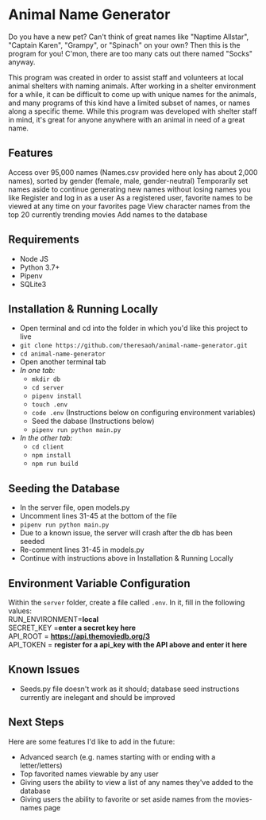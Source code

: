 Animal Name Generator
=====================

Do you have a new pet? Can't think of great names like "Naptime Allstar", "Captain Karen", "Grampy", or "Spinach" on your own? Then this is the program for you! C'mon, there are too many cats out there named "Socks" anyway.

This program was created in order to assist staff and volunteers at local animal shelters with naming animals. After working in a shelter environment for a while, it can be difficult to come up with unique names for the animals, and many programs of this kind have a limited subset of names, or names along a specific theme. While this program was developed with shelter staff in mind, it's great for anyone anywhere with an animal in need of a great name.

Features
--------
Access over 95,000 names (Names.csv provided here only has about 2,000 names), sorted by gender (female, male, gender-neutral)
Temporarily set names aside to continue generating new names without losing names you like
Register and log in as a user
As a registered user, favorite names to be viewed at any time on your favorites page
View character names from the top 20 currently trending movies
Add names to the database

Requirements
------------
* Node JS
* Python 3.7+
* Pipenv
* SQLite3

Installation & Running Locally
------------------------------
- Open terminal and cd into the folder in which you'd like this project to live
- `git clone https://github.com/theresaoh/animal-name-generator.git`
- `cd animal-name-generator`
- Open another terminal tab
- *In one tab:*
    - `mkdir db`
    - `cd server`
    - `pipenv install`
    - `touch .env`
    - `code .env` (Instructions below on configuring environment variables)
    - Seed the dabase (Instructions below)
    - `pipenv run python main.py`
- *In the other tab:*
    - `cd client`
    - `npm install`
    - `npm run build`

Seeding the Database
--------------------
- In the server file, open models.py
- Uncomment lines 31-45 at the bottom of the file
- `pipenv run python main.py`
- Due to a known issue, the server will crash after the db has been seeded
- Re-comment lines 31-45 in models.py
- Continue with instructions above in Installation & Running Locally

Environment Variable Configuration
----------------------------------
Within the `server` folder, create a file called `.env`. In it, fill in the following values:  
    RUN_ENVIRONMENT=**local**  
    SECRET_KEY =**enter a secret key here**  
    API_ROOT = **https://api.themoviedb.org/3**  
    API_TOKEN = **register for a api_key with the API above and enter it here**  

Known Issues
------------
- Seeds.py file doesn't work as it should; database seed instructions currently are inelegant and should be improved

Next Steps
----------
Here are some features I'd like to add in the future:  
* Advanced search (e.g. names starting with or ending with a letter/letters)
* Top favorited names viewable by any user
* Giving users the ability to view a list of any names they've added to the database
* Giving users the ability to favorite or set aside names from the movies-names page